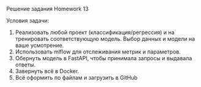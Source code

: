 Решение задания Homework 13

Условия задачи:
1. Реализовать любой проект (классификация/регрессия) и на тренировать соответствующую модель. Выбор данных и модели на ваше усмотрение.
2. Использовать mlflow для отслеживания метрик и параметров.
3. Обернуть модель в FastAPI, чтобы принимала запросы и выдавала ответы.
4. Завернуть всё в Docker.
5. Всё оформить по файлам и загрузить в GitHub
